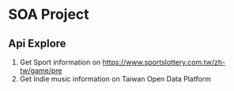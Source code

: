 # SOA Project

## Api Explore
1. Get Sport information on https://www.sportslottery.com.tw/zh-tw/game/pre
2. Get Indie music information on Taiwan Open Data Platform
